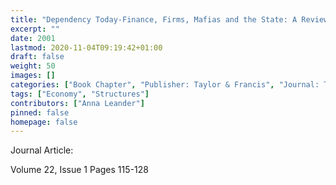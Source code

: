 ```yaml
---
title: "Dependency Today-Finance, Firms, Mafias and the State: A Review of Susan Strange’s Work from a Developing Country Perspective"
excerpt: ""
date: 2001
lastmod: 2020-11-04T09:19:42+01:00
draft: false
weight: 50
images: []
categories: ["Book Chapter", "Publisher: Taylor & Francis", "Journal: Third World Quarterly"]
tags: ["Economy", "Structures"]
contributors: ["Anna Leander"]
pinned: false
homepage: false
---
```


Journal Article: 

Volume 22, Issue 1 Pages 115-128

